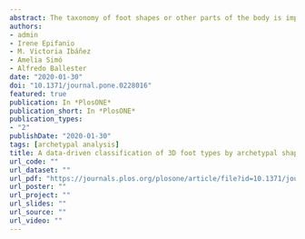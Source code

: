 ```yaml
---
abstract: The taxonomy of foot shapes or other parts of the body is important, especially for design purposes. We propose a methodology based on archetypoid analysis (ADA) that overcomes the weaknesses of previous methodologies used to establish typologies. ADA is an objective, data-driven methodology that seeks extreme patterns, the archetypal profiles in the data. ADA also explains the data as percentages of the archetypal patterns, which makes this technique understandable and accessible even for non-experts. Clustering techniques are usually considered for establishing taxonomies, but we will show that finding the purest or most extreme patterns is more appropriate than using the central points returned by clustering techniques. We apply the methodology to an anthropometric database of 775 3D right foot scans representing the Spanish adult female and male population for footwear design. Each foot is described by a 5626 × 3 configuration matrix of landmarks. No multivariate features are used for establishing the taxonomy, but all the information gathered from the 3D scanning is employed. We use ADA for shapes described by landmarks. Women’s and men’s feet are analyzed separately. We have analyzed 3 archetypal feet for both men and women. These archetypal feet could not have been recovered using multivariate techniques. 
authors:
- admin
- Irene Epifanio
- M. Victoria Ibáñez
- Amelia Simó
- Alfredo Ballester
date: "2020-01-30"
doi: "10.1371/journal.pone.0228016"
featured: true
publication: In *PlosONE*
publication_short: In *PlosONE*
publication_types:
- "2"
publishDate: "2020-01-30"
tags: [archetypal analysis]
title: A data-driven classification of 3D foot types by archetypal shapes based on landmarks
url_code: ""
url_dataset: ""
url_pdf: "https://journals.plos.org/plosone/article/file?id=10.1371/journal.pone.0228016&type=printable"
url_poster: ""
url_project: ""
url_slides: ""
url_source: ""
url_video: ""
---
```

